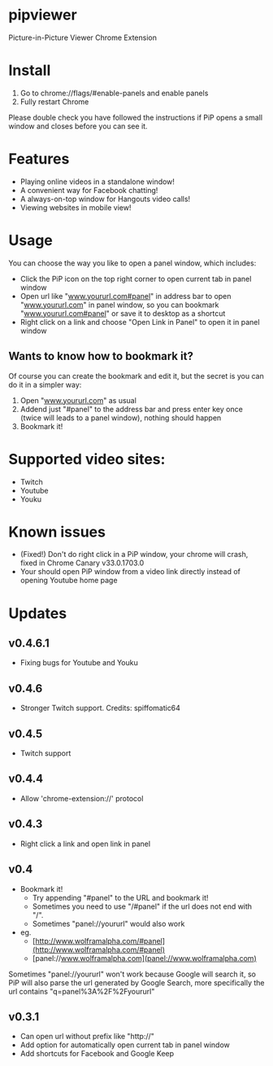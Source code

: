 pipviewer
=========

Picture-in-Picture Viewer Chrome Extension

# Install
1. Go to chrome://flags/#enable-panels and enable panels
2. Fully restart Chrome

Please double check you have followed the instructions if PiP opens a small window and closes before you can see it.

# Features
* Playing online videos in a standalone window!
* A convenient way for Facebook chatting!
* A always-on-top window for Hangouts video calls!
* Viewing websites in mobile view!

# Usage
You can choose the way you like to open a panel window, which includes:
* Click the PiP icon on the top right corner to open current tab in panel window
* Open url like "www.yoururl.com#panel" in address bar to open "www.yoururl.com" in panel window, so you can bookmark "www.yoururl.com#panel" or save it to desktop as a shortcut
* Right click on a link and choose "Open Link in Panel" to open it in panel window

## Wants to know how to bookmark it?
Of course you can create the bookmark and edit it, but the secret is you can do it in a simpler way:

1. Open "www.yoururl.com" as usual
2. Addend just "#panel" to the address bar and press enter key once (twice will leads to a panel window), nothing should happen
3. Bookmark it!

# Supported video sites:
* Twitch
* Youtube
* Youku

# Known issues
* (Fixed!) Don't do right click in a PiP window, your chrome will crash, fixed in Chrome Canary v33.0.1703.0
* Your should open PiP window from a video link directly instead of opening Youtube home page

# Updates

## v0.4.6.1
* Fixing bugs for Youtube and Youku

## v0.4.6
* Stronger Twitch support. Credits: spiffomatic64 

## v0.4.5
* Twitch support

## v0.4.4
* Allow 'chrome-extension://' protocol

## v0.4.3
* Right click a link and open link in panel

## v0.4
* Bookmark it!
  * Try appending "#panel" to the URL and bookmark it!
  * Sometimes you need to use "/#panel" if the url does not end with "/".
  * Sometimes "panel://yoururl" would also work
* eg.
  * [http://www.wolframalpha.com/#panel](http://www.wolframalpha.com/#panel)
  * [panel://www.wolframalpha.com](panel://www.wolframalpha.com)

Sometimes "panel://yoururl" won't work because Google will search it, so PiP will also parse the url generated by Google Search, more specifically the url contains "q=panel%3A%2F%2Fyoururl"

## v0.3.1
* Can open url without prefix like "http://"
* Add option for automatically open current tab in panel window
* Add shortcuts for Facebook and Google Keep
